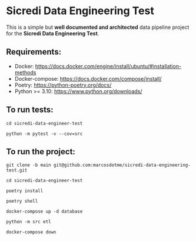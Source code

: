 # Sicredi Data Engineering Test

This is a simple but **well documented and architected** data pipeline project for the **Sicredi Data Engineering Test**.


## Requirements:

* Docker: https://docs.docker.com/engine/install/ubuntu/#installation-methods
* Docker-compose: https://docs.docker.com/compose/install/
* Poetry: https://python-poetry.org/docs/
* Python >= 3.10: https://www.python.org/downloads/

## To run tests:

```shell
cd sicredi-data-engineer-test
```

```shell
python -m pytest -v --cov=src
```

## To run the project:

```shell
git clone -b main git@github.com:marcosdotme/sicredi-data-engineering-test.git
```

```shell
cd sicredi-data-engineer-test
```

```shell
poetry install
```

```shell
poetry shell
```

```shell
docker-compose up -d database
```

```shell
python -m src etl
```

```shell
docker-compose down
```